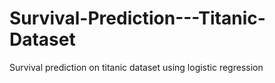 # Survival-Prediction---Titanic-Dataset
Survival prediction on titanic dataset using logistic regression
